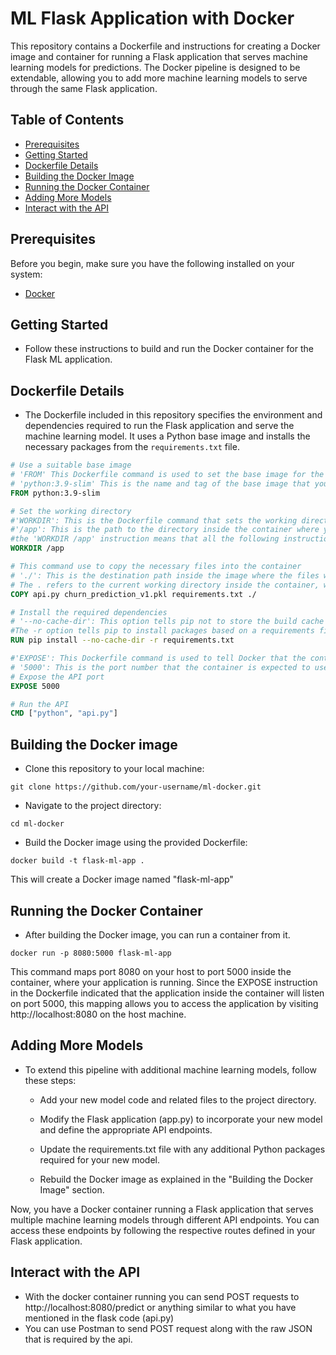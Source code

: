 # ML Flask Application with Docker

This repository contains a Dockerfile and instructions for creating a Docker image and container for running a Flask application that serves machine learning models for predictions. The Docker pipeline is designed to be extendable, allowing you to add more machine learning models to serve through the same Flask application.

## Table of Contents
- [Prerequisites](#prerequisites)
- [Getting Started](#getting-started)
- [Dockerfile Details](#dockerfile-details)
- [Building the Docker Image](#building-the-docker-image)
- [Running the Docker Container](#running-the-docker-container)
- [Adding More Models](#adding-more-models)
- [Interact with the API](#interact-with-the-api)

## Prerequisites
Before you begin, make sure you have the following installed on your system:
- [Docker](https://www.docker.com/get-started)

## Getting Started
- Follow these instructions to build and run the Docker container for the Flask ML application.

## Dockerfile Details
- The Dockerfile included in this repository specifies the environment and dependencies required to run the Flask application and serve the machine learning model. It uses a Python base image and installs the necessary packages from the `requirements.txt` file.

```dockerfile
# Use a suitable base image
# 'FROM' This Dockerfile command is used to set the base image for the subsequent instructions. Every valid Dockerfile must start with a FROM command. 
# 'python:3.9-slim' This is the name and tag of the base image that you want to use. In this case, it refers to an official Python image hosted on Docker Hub.
FROM python:3.9-slim

# Set the working directory
#'WORKDIR': This is the Dockerfile command that sets the working directory.
#'/app': This is the path to the directory inside the container where you want subsequent commands to be executed. If the specified directory doesn't exist, Docker will create it.
#the 'WORKDIR /app' instruction means that all the following instructions in the Dockerfile will be run inside the /app directory in the container.
WORKDIR /app

# This command use to copy the necessary files into the container
# './': This is the destination path inside the image where the files will be copied. 
# The . refers to the current working directory inside the container, which was previously set to /app by the WORKDIR instruction. So the files will be copied to the /app directory inside the image.
COPY api.py churn_prediction_v1.pkl requirements.txt ./

# Install the required dependencies
# '--no-cache-dir': This option tells pip not to store the build cache from the installation of the packages. Using this option can make the resulting image smaller because unnecessary cache files are not saved.
#The -r option tells pip to install packages based on a requirements file. 
RUN pip install --no-cache-dir -r requirements.txt

#'EXPOSE': This Dockerfile command is used to tell Docker that the container will have a service running on the specified port.
# '5000': This is the port number that the container is expected to use for a specific service. In the context of a Flask application, it is common to run the app on port 5000.
# Expose the API port
EXPOSE 5000

# Run the API
CMD ["python", "api.py"]
```

## Building the Docker image

- Clone this repository to your local machine:
```
git clone https://github.com/your-username/ml-docker.git
```

- Navigate to the project directory:

```
cd ml-docker
```
- Build the Docker image using the provided Dockerfile:

```
docker build -t flask-ml-app .
```

This will create a Docker image named "flask-ml-app"

## Running the Docker Container
- After building the Docker image, you can run a container from it.

```
docker run -p 8080:5000 flask-ml-app
```

This command maps port 8080 on your host to port 5000 inside the container, where your application is running. Since the EXPOSE instruction in the Dockerfile indicated that the application inside the container will listen on port 5000, this mapping allows you to access the application by visiting http://localhost:8080 on the host machine.

## Adding More Models
- To extend this pipeline with additional machine learning models, follow these steps:

    - Add your new model code and related files to the project directory.

    - Modify the Flask application (app.py) to incorporate your new model and define the appropriate API endpoints.

    - Update the requirements.txt file with any additional Python packages required for your new model.

    - Rebuild the Docker image as explained in the "Building the Docker Image" section.

Now, you have a Docker container running a Flask application that serves multiple machine learning models through different API endpoints. You can access these endpoints by following the respective routes defined in your Flask application.

## Interact with the API

- With the docker container running you can send POST requests to http://localhost:8080/predict or anything similar to what you have mentioned in the flask code (api.py)
- You can use Postman to send POST request along with the raw JSON that is required by the api.